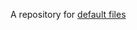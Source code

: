 A repository for [default files](https://docs.github.com/en/communities/setting-up-your-project-for-healthy-contributions/creating-a-default-community-health-file#supported-file-types)
